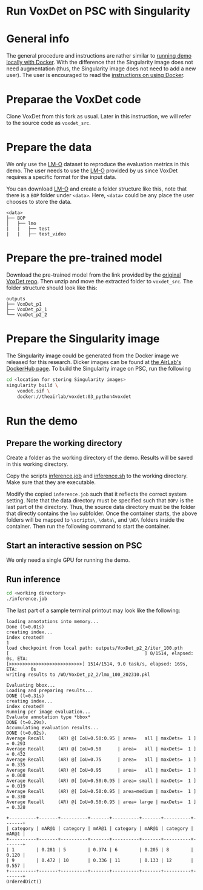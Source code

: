 # Run VoxDet on PSC with Singularity

# General info

The general procedure and instructions are rather similar to [running demo locally with Docker](../demo_local_docker/README.md). With the difference that the Singularity image does not need augmentation (thus, the Singularity image does not need to add a new user). The user is encouraged to read the [instructions on using Docker](../demo_local_docker/README.md).

# Preparae the VoxDet code

Clone VoxDet from this fork as usual. Later in this instruction, we will refer to the source code as `voxdet_src`.

# Prepare the data

We only use the [LM-O][lmo_dl] dataset to reproduce the evaluation metrics in this demo. The user needs to use the [LM-O][lmo_dl] provided by us since VoxDet requires a specific format for the input data.

[lmo_dl]: https://drive.google.com/file/d/1cY8gWF6t0IhEa0nLPVWfHMcPlfTNFPwe/view?usp=sharing

You can download [LM-O][lmo_dl] and create a folder structure like this, note that there is a `BOP` folder under `<data>`. Here, `<data>` could be any place the user chooses to store the data.

```shell
<data>
├── BOP
│   ├── lmo
|   |   ├── test
|   |   ├── test_video
```

# Prepare the pre-trained model

Download the pre-trained model from the link provided by the [original VoxDet repo][voxdet_ori_link]. Then unzip and move the extracted folder to `voxdet_src`. The folder structure should look like this: 

[voxdet_ori_link]: https://github.com/Jaraxxus-Me/VoxDet

```
outputs
├── VoxDet_p1
├── VoxDet_p2_1
└── VoxDet_p2_2
```

# Prepare the Singularity image

The Singularity image could be generated from the Docker image we released for this research. Dicker images can be found at [the AirLab's DockerHub page](https://hub.docker.com/repository/docker/theairlab/voxdet/general). To build the Singularity image on PSC, run the following

```bash
cd <location for storing Singularity images>
singularity build \
    voxdet.sif \
    docker://theairlab/voxdet:03_python4voxdet
```

# Run the demo

## Prepare the working directory

Create a folder as the working directory of the demo. Results will be saved in this working directory.

Copy the scripts [inference.job](../../singularity/inference.job) and [inference.sh](../../singularity/inference.sh) to the working directory. Make sure that they are executable.

Modify the copied `inference.job` such that it reflects the correct system setting. Note that the data directory must be specified such that `BOP/` is the last part of the directory. Thus, the source data directory must be the folder that directly contains the `lmo` subfolder. Once the container starts, the above folders will be mapped to `\scripts\`, `\data\`, and `\WD\` folders inside the container. Then run the following command to start the container. 

## Start an interactive session on PSC

We only need a single GPU for running the demo.

## Run inference

```bash
cd <working directory>
./inference.job
```

The last part of a sample terminal printout may look like the following:

```
loading annotations into memory...
Done (t=0.01s)
creating index...
index created!
1
load checkpoint from local path: outputs/VoxDet_p2_2/iter_100.pth
[                                                  ] 0/1514, elapsed: 0s, ETA:
[>>>>>>>>>>>>>>>>>>>>>>>>>>>] 1514/1514, 9.0 task/s, elapsed: 169s, ETA:     0s
writing results to /WD/VoxDet_p2_2/lmo_100_202310.pkl

Evaluating bbox...
Loading and preparing results...
DONE (t=0.31s)
creating index...
index created!
Running per image evaluation...
Evaluate annotation type *bbox*
DONE (t=0.29s).
Accumulating evaluation results...
DONE (t=0.02s).
Average Recall     (AR) @[ IoU=0.50:0.95 | area=   all | maxDets=  1 ] = 0.293
Average Recall     (AR) @[ IoU=0.50      | area=   all | maxDets=  1 ] = 0.432
Average Recall     (AR) @[ IoU=0.75      | area=   all | maxDets=  1 ] = 0.335
Average Recall     (AR) @[ IoU=0.95      | area=   all | maxDets=  1 ] = 0.008
Average Recall     (AR) @[ IoU=0.50:0.95 | area= small | maxDets=  1 ] = 0.019
Average Recall     (AR) @[ IoU=0.50:0.95 | area=medium | maxDets=  1 ] = 0.330
Average Recall     (AR) @[ IoU=0.50:0.95 | area= large | maxDets=  1 ] = 0.328

+----------+-------+----------+-------+----------+-------+----------+-------+
| category | mAR@1 | category | mAR@1 | category | mAR@1 | category | mAR@1 |
+----------+-------+----------+-------+----------+-------+----------+-------+
| 1        | 0.281 | 5        | 0.374 | 6        | 0.205 | 8        | 0.120 |
| 9        | 0.472 | 10       | 0.336 | 11       | 0.133 | 12       | 0.557 |
+----------+-------+----------+-------+----------+-------+----------+-------+
OrderedDict()
```
